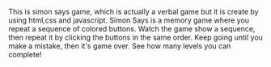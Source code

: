 This is simon says game, which is actually a verbal game but it is create by using html,css and javascript. 
Simon Says is a memory game where you repeat a sequence of colored buttons.
Watch the game show a sequence, then repeat it by clicking the buttons in the same order.
Keep going until you make a mistake, then it's game over. See how many levels you can complete!
